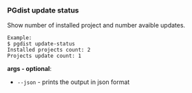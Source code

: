 ### PGdist update status

Show number of installed project and number avaible updates.

```
Example:
$ pgdist update-status
Installed projects count: 2
Projects update count: 1
```

**args - optional**:

- `--json` - prints the output in json format 
